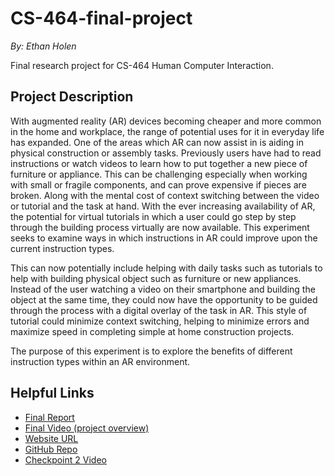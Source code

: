 # CS-464-final-project


*By: Ethan Holen*


Final research project for CS-464 Human Computer Interaction.



## Project Description

With augmented reality (AR) devices becoming cheaper and more common in the home and workplace, the range of potential uses for it in everyday life has expanded. One of the areas which AR can now assist in is aiding in physical construction or assembly tasks. Previously users have had to read instructions or watch videos to learn how to put together a new piece of furniture or appliance. This can be challenging especially when working with small or fragile components, and can prove expensive if pieces are broken. Along with the mental cost of context switching between the video or tutorial and the task at hand. With the ever increasing availability of AR, the potential for virtual tutorials in which a user could go step by step through the building process virtually are now available. This experiment seeks to examine ways in which instructions in AR could improve upon the current instruction types.

This can now potentially include helping with daily tasks such as tutorials to help with building physical object such as furniture or new appliances. Instead of the user watching a video on their smartphone and building the object at the same time, they could now have the opportunity to be guided through the process with a digital overlay of the task in AR. This style of tutorial could minimize context switching, helping to minimize errors and maximize speed in completing simple at home construction projects.

The purpose of this experiment is to explore the benefits of different instruction types within an AR environment.





## Helpful Links

- [Final Report](FOW_Final_Report.pdf)
- [Final Video (project overview)]()
- [Website URL](website/index.html)
- [GitHub Repo](https://github.com/EthanHolen/CS-464-final-project)
- [Checkpoint 2 Video](https://youtu.be/ZNP0AYPcdKY)


